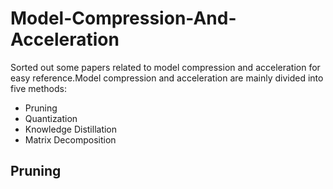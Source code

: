 # Model-Compression-And-Acceleration
Sorted out some papers related to model compression and acceleration for easy reference.Model compression and acceleration are mainly divided into five methods:
- Pruning
- Quantization
- Knowledge Distillation
- Matrix Decomposition
## Pruning
